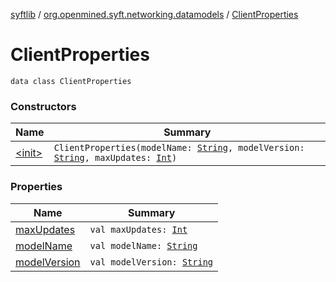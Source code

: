 [syftlib](../../index.md) / [org.openmined.syft.networking.datamodels](../index.md) / [ClientProperties](./index.md)

# ClientProperties

`data class ClientProperties`

### Constructors

| Name | Summary |
|---|---|
| [&lt;init&gt;](-init-.md) | `ClientProperties(modelName: `[`String`](https://kotlinlang.org/api/latest/jvm/stdlib/kotlin/-string/index.html)`, modelVersion: `[`String`](https://kotlinlang.org/api/latest/jvm/stdlib/kotlin/-string/index.html)`, maxUpdates: `[`Int`](https://kotlinlang.org/api/latest/jvm/stdlib/kotlin/-int/index.html)`)` |

### Properties

| Name | Summary |
|---|---|
| [maxUpdates](max-updates.md) | `val maxUpdates: `[`Int`](https://kotlinlang.org/api/latest/jvm/stdlib/kotlin/-int/index.html) |
| [modelName](model-name.md) | `val modelName: `[`String`](https://kotlinlang.org/api/latest/jvm/stdlib/kotlin/-string/index.html) |
| [modelVersion](model-version.md) | `val modelVersion: `[`String`](https://kotlinlang.org/api/latest/jvm/stdlib/kotlin/-string/index.html) |
